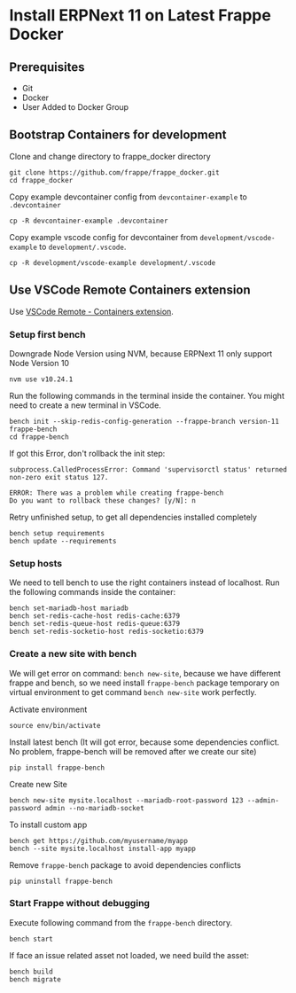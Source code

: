# Install ERPNext 11 on Latest Frappe Docker

## Prerequisites

- Git
- Docker
- User Added to Docker Group


## Bootstrap Containers for development

Clone and change directory to frappe_docker directory

```shell
git clone https://github.com/frappe/frappe_docker.git
cd frappe_docker
```

Copy example devcontainer config from `devcontainer-example` to `.devcontainer`

```shell
cp -R devcontainer-example .devcontainer
```

Copy example vscode config for devcontainer from `development/vscode-example` to `development/.vscode`.

```shell
cp -R development/vscode-example development/.vscode
```

## Use VSCode Remote Containers extension

Use [VSCode Remote - Containers extension](https://marketplace.visualstudio.com/items?itemName=ms-vscode-remote.remote-containers).


### Setup first bench

Downgrade Node Version using NVM, because ERPNext 11 only support Node Version 10
```shell
nvm use v10.24.1
```

Run the following commands in the terminal inside the container. You might need to create a new terminal in VSCode.

```shell
bench init --skip-redis-config-generation --frappe-branch version-11 frappe-bench
cd frappe-bench
```

If got this Error, don't rollback the init step:
```shell
subprocess.CalledProcessError: Command 'supervisorctl status' returned non-zero exit status 127.

ERROR: There was a problem while creating frappe-bench
Do you want to rollback these changes? [y/N]: n
```

Retry unfinished setup, to get all dependencies installed completely
```
bench setup requirements
bench update --requirements
```
### Setup hosts

We need to tell bench to use the right containers instead of localhost. Run the following commands inside the container:

```shell
bench set-mariadb-host mariadb
bench set-redis-cache-host redis-cache:6379
bench set-redis-queue-host redis-queue:6379
bench set-redis-socketio-host redis-socketio:6379
```

### Create a new site with bench

We will get error on command: ```bench new-site```, because we have different frappe and bench, so we need install ```frappe-bench``` package temporary on virtual environment to get command ```bench new-site``` work perfectly.

Activate environment
```shell
source env/bin/activate
```
Install latest bench (It will got error, because some dependencies conflict. No problem, frappe-bench will be removed after we create our site)
```shell
pip install frappe-bench
```
Create new Site
```shell
bench new-site mysite.localhost --mariadb-root-password 123 --admin-password admin --no-mariadb-socket
```
To install custom app

```shell
bench get https://github.com/myusername/myapp
bench --site mysite.localhost install-app myapp
```

Remove ```frappe-bench``` package to avoid dependencies conflicts
```shell
pip uninstall frappe-bench
```

### Start Frappe without debugging

Execute following command from the `frappe-bench` directory.

```shell
bench start
```

If face an issue related asset not loaded, we need build the asset:
```shell
bench build
bench migrate
```

